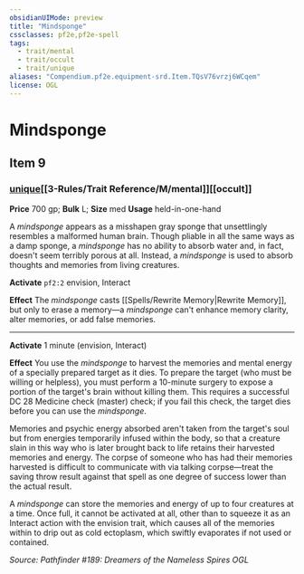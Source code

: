 ```yaml
---
obsidianUIMode: preview
title: "Mindsponge"
cssclasses: pf2e,pf2e-spell
tags:
  - trait/mental
  - trait/occult
  - trait/unique
aliases: "Compendium.pf2e.equipment-srd.Item.TQsV76vrzj6WCqem"
license: OGL
---
```

# Mindsponge
## Item 9
### [unique](unique "Unique Rarity Trait")[[3-Rules/Trait Reference/M/mental]][[occult]]


**Price** 700 gp; 
**Bulk** L; **Size** med
**Usage** held-in-one-hand

A _mindsponge_ appears as a misshapen gray sponge that unsettlingly resembles a malformed human brain. Though pliable in all the same ways as a damp sponge, a _mindsponge_ has no ability to absorb water and, in fact, doesn't seem terribly porous at all. Instead, a _mindsponge_ is used to absorb thoughts and memories from living creatures.

**Activate** `pf2:2` envision, Interact

**Effect** The _mindsponge_ casts [[Spells/Rewrite Memory|Rewrite Memory]], but only to erase a memory—a _mindsponge_ can't enhance memory clarity, alter memories, or add false memories.

* * *

**Activate** 1 minute (envision, Interact)

**Effect** You use the _mindsponge_ to harvest the memories and mental energy of a specially prepared target as it dies. To prepare the target (who must be willing or helpless), you must perform a 10-minute surgery to expose a portion of the target's brain without killing them. This requires a successful DC 28 Medicine check (master) check; if you fail this check, the target dies before you can use the _mindsponge_.

Memories and psychic energy absorbed aren't taken from the target's soul but from energies temporarily infused within the body, so that a creature slain in this way who is later brought back to life retains their harvested memories and energy. The corpse of someone who has had their memories harvested is difficult to communicate with via talking corpse—treat the saving throw result against that spell as one degree of success lower than the actual result.

A _mindsponge_ can store the memories and energy of up to four creatures at a time. Once full, it cannot be activated at all, other than to squeeze it as an Interact action with the envision trait, which causes all of the memories within to drip out as cold ectoplasm, which swiftly evaporates if not used or contained.

*Source: Pathfinder #189: Dreamers of the Nameless Spires*
*OGL*